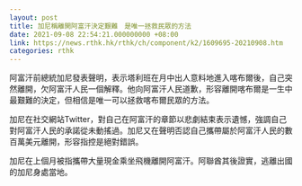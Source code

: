 ```yaml
---
layout: post
title: 加尼稱離開阿富汗決定艱難　是唯一拯救民眾的方法
date: 2021-09-08 22:54:21.000000000 +08:00
link: https://news.rthk.hk/rthk/ch/component/k2/1609695-20210908.htm
categories: rthk
---
```


阿富汗前總統加尼發表聲明，表示塔利班在月中出人意料地進入喀布爾後，自己突然離開，欠阿富汗人民一個解釋。他向阿富汗人民道歉，形容離開喀布爾是一生中最艱難的決定，但相信是唯一可以拯救喀布爾民眾的方法。

加尼在社交網站Twitter，對自己在阿富汗的章節以悲劇結束表示遺憾，強調自己對阿富汗人民的承諾從未動搖過。加尼又在聲明否認自己攜帶屬於阿富汗人民的數百萬美元離開，形容指控是絕對錯誤。

加尼在上個月被指攜帶大量現金乘坐飛機離開阿富汗。阿聯酋其後證實，逃離出國的加尼身處當地。
